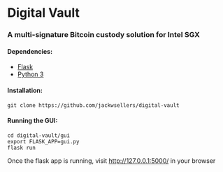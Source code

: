 # Digital Vault
### A multi-signature Bitcoin custody solution for Intel SGX
#### Dependencies:
- [Flask](http://flask.pocoo.org/)
- [Python 3](https://www.python.org/)
#### Installation:
```
git clone https://github.com/jackwsellers/digital-vault
```
#### Running the GUI:
```
cd digital-vault/gui
export FLASK_APP=gui.py
flask run
```
Once the flask app is running, visit http://127.0.0.1:5000/ in your browser
